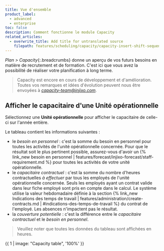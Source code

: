 ```yaml
---
title: Vue d'ensemble
product_label:
  - advanced
  - enterprise
toc: false
description: Comment fonctionne le module Capacity
related_articles:
  - overwrite_title: Add title for untranslated source
    filepath: features/scheduling/capacity/capacity-insert-shift-sequences.md
---
```


_Plan > Capacity_{:.breadcrumbs} donne un aperçu de vos futurs besoins en matière de recrutement et de formation. C'est ici que vous avez la possibilité de réaliser votre planification à long terme.

> Capacity est encore en cours de développement et d'amélioration. Toutes vos remarques et idées d'évolution peuvent nous être envoyées à *capacity-team@injixo.com*.

## Afficher le capacitaire d'une Unité opérationnelle

Sélectionnez une **Unité opérationnelle** pour afficher le capacitaire de celle-ci sur l'année entière.

Le tableau contient les informations suivantes :

- le _besoin en personnel_ : c'est la somme du besoin en personnel pour toutes les activités de l'unité opérationnelle concernée. Pour que le résultat soit le plus pertinent possible, assurez-vous d'avoir un {% link_new besoin en personnel | features/forecast/injixo-forecast/staff-requirement.md %} pour toutes les activités de votre unité opérationnelle.
- le _capacitaire contractuel_ : c'est la somme du nombre d'heures contractuelles _à effectuer_ par tous les employés de l'unité opérationnelle concernée. Seuls les employés ayant un contrat valide dans leur fiche employé sont pris en compte dans le calcul. Le système utilise la valeur hebdomadaire définie à la section {% link_new Indications des temps de travail | features/administration/create-contracts.md | #indications-des-temps-de-travail %} du contrat de l'employé. Les absences n'impactent pas le résultat.
- la _couverture potentielle_ : c'est la différence entre le _capacitaire contractuel_ et le _besoin en personnel_.

> Veuillez noter que toutes les données du tableau sont affichées en heures.

{{ 1 | image: "Capacity table", '100%' }}
